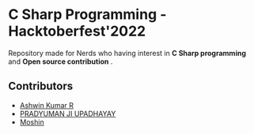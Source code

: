 # C Sharp Programming - Hacktoberfest'2022
Repository made for Nerds who having interest in **C Sharp programming** and **Open source contribution** .

## Contributors 
- [Ashwin Kumar R](https://github.com/Ash515)
- [PRADYUMAN JI UPADHAYAY](https://github.com/RajRocky999)
- [Moshin](https://github.com/mohsin-code)

